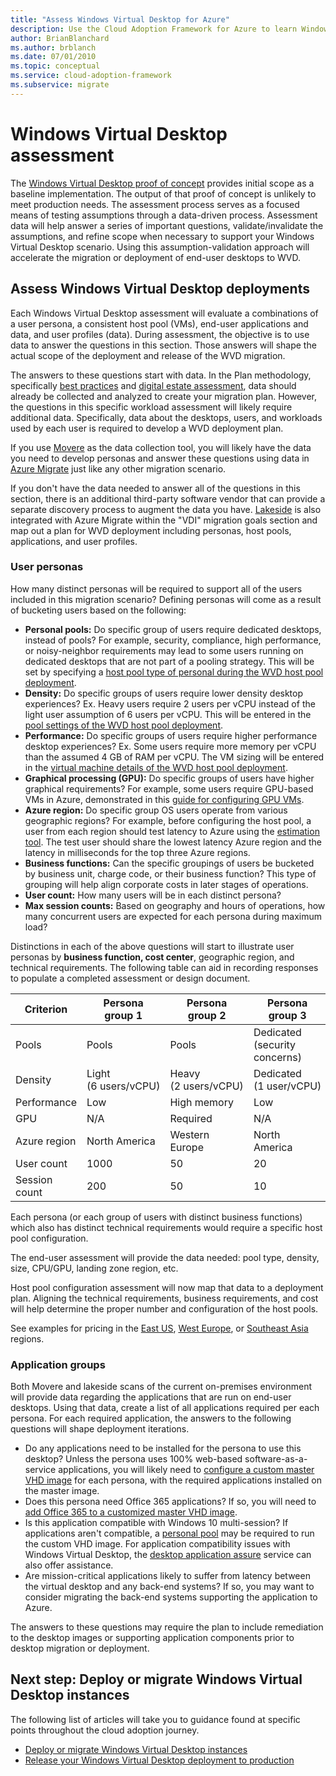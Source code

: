 ```yaml
---
title: "Assess Windows Virtual Desktop for Azure"
description: Use the Cloud Adoption Framework for Azure to learn Windows Virtual Desktop migration best practices to reduce complexity and standardize the migration process.
author: BrianBlanchard
ms.author: brblanch
ms.date: 07/01/2010
ms.topic: conceptual
ms.service: cloud-adoption-framework
ms.subservice: migrate
---
```


# Windows Virtual Desktop assessment

The [Windows Virtual Desktop proof of concept](./proof-of-concept.md) provides initial scope as a baseline implementation. The output of that proof of concept is unlikely to meet production needs. The assessment process serves as a focused means of testing assumptions through a data-driven process. Assessment data will help answer a series of important questions, validate/invalidate the assumptions, and refine scope when necessary to support your Windows Virtual Desktop scenario. Using this assumption-validation approach will accelerate the migration or deployment of end-user desktops to WVD.

## Assess Windows Virtual Desktop deployments

Each Windows Virtual Desktop assessment will evaluate a combinations of a user persona, a consistent host pool (VMs), end-user applications and data, and user profiles (data). During assessment, the objective is to use data to answer the questions in this section. Those answers will shape the actual scope of the deployment and release of the WVD migration.

The answers to these questions start with data. In the Plan methodology, specifically [best practices](../../plan/index.md) and [digital estate assessment](../../digital-estate/index.md), data should already be collected and analyzed to create your migration plan. However, the questions in this specific workload assessment will likely require additional data. Specifically, data about the desktops, users, and workloads used by each user is required to develop a WVD deployment plan.

If you use [Movere](https://docs.microsoft.com/azure/migrate/migrate-services-overview#movere) as the data collection tool, you will likely have the data you need to develop personas and answer these questions using data in [Azure Migrate](https://docs.microsoft.com/azure/migrate) just like any other migration scenario.

If you don't have the data needed to answer all of the questions in this section, there is an additional third-party software vendor that can provide a separate discovery process to augment the data you have. [Lakeside](https://docs.microsoft.com/azure/migrate/migrate-services-overview#isv-integration) is also integrated with Azure Migrate within the "VDI" migration goals section and map out a plan for WVD deployment including personas, host pools, applications, and user profiles.

### User personas

How many distinct personas will be required to support all of the users included in this migration scenario? Defining personas will come as a result of bucketing users based on the following:

- **Personal pools:** Do specific group of users require dedicated desktops, instead of pools? For example, security, compliance, high performance, or noisy-neighbor requirements may lead to some users running on dedicated desktops that are not part of a pooling strategy. This will be set by specifying a [host pool type of personal during the WVD host pool deployment](https://docs.microsoft.com/azure/virtual-desktop/create-host-pools-azure-marketplace#begin-the-host-pool-setup-process).
- **Density:** Do specific groups of users require lower density desktop experiences? Ex. Heavy users require 2 users per vCPU instead of the light user assumption of 6 users per vCPU. This will be entered in the [pool settings of the WVD host pool deployment](https://docs.microsoft.com/azure/virtual-desktop/create-host-pools-azure-marketplace#begin-the-host-pool-setup-process).
- **Performance:** Do specific groups of users require higher performance desktop experiences? Ex. Some users require more memory per vCPU than the assumed 4 GB of RAM per vCPU. The VM sizing will be entered in the [virtual machine details of the WVD host pool deployment](https://docs.microsoft.com/azure/virtual-desktop/create-host-pools-azure-marketplace#virtual-machine-details).
- **Graphical processing (GPU):** Do specific groups of users have higher graphical requirements? For example, some users require GPU-based VMs in Azure, demonstrated in this [guide for configuring GPU VMs](https://docs.microsoft.com/azure/virtual-desktop/configure-vm-gpu).
- **Azure region:** Do specific group OS users operate from various geographic regions? For example, before configuring the host pool, a user from each region should test latency to Azure using the [estimation tool](https://azure.microsoft.com/services/virtual-desktop/assessment/#estimation-tool). The test user should share the lowest latency Azure region and the latency in milliseconds for the top three Azure regions.
- **Business functions:** Can the specific groupings of users be bucketed by business unit, charge code, or their business function? This type of grouping will help align corporate costs in later stages of operations.
- **User count:** How many users will be in each distinct persona?
- **Max session counts:** Based on geography and hours of operations, how many concurrent users are expected for each persona during maximum load?

Distinctions in each of the above questions will start to illustrate user personas by **business function, cost center**, geographic region, and technical requirements. The following table can aid in recording responses to populate a completed assessment or design document.

| Criterion  | Persona group&nbsp;1  | Persona group&nbsp;2  | Persona group&nbsp;3  |
|---------|---------|---------|---------|
| Pools  | Pools | Pools | Dedicated (security concerns) |
| Density | Light (6&nbsp;users/vCPU) | Heavy (2&nbsp;users/vCPU) | Dedicated (1&nbsp;user/vCPU) |
| Performance | Low | High memory | Low |
| GPU | N/A | Required | N/A |
| Azure region | North America | Western Europe | North America |
| User count | 1000 | 50 | 20 |
| Session count | 200 | 50 | 10 |

Each persona (or each group of users with distinct business functions) which also has distinct technical requirements would require a specific host pool configuration.

The end-user assessment will provide the data needed: pool type, density, size, CPU/GPU, landing zone region, etc.

Host pool configuration assessment will now map that data to a deployment plan. Aligning the technical requirements, business requirements, and cost will help determine the proper number and configuration of the host pools.

See examples for pricing in the [East US](https://azure.com/e/448606254c9a44f88798892bb8e0ef3c), [West Europe](https://azure.com/e/61a376d5f5a641e8ac31d1884ade9e55), or [Southeast Asia](https://azure.com/e/7cf555068922461587d0aa99a476f926) regions.

### Application groups

Both Movere and lakeside scans of the current on-premises environment will provide data regarding the applications that are run on end-user desktops. Using that data, create a list of all applications required per each persona. For each required application, the answers to the following questions will shape deployment iterations.

- Do any applications need to be installed for the persona to use this desktop? Unless the persona uses 100% web-based software-as-a-service applications, you will likely need to [configure a custom master VHD image](https://docs.microsoft.com/azure/virtual-desktop/set-up-customize-master-image) for each persona, with the required applications installed on the master image.
- Does this persona need Office 365 applications? If so, you will need to [add Office 365 to a customized master VHD image](https://docs.microsoft.com/azure/virtual-desktop/install-office-on-wvd-master-image).
- Is this application compatible with Windows 10 multi-session? If applications aren't compatible, a [personal pool](https://docs.microsoft.com/azure/virtual-desktop/configure-host-pool-personal-desktop-assignment-type) may be required to run the custom VHD image. For application compatibility issues with Windows Virtual Desktop, the [desktop application assure](https://docs.microsoft.com/fasttrack/win-10-app-assure-assistance-offered) service can also offer assistance.
- Are mission-critical applications likely to suffer from latency between the virtual desktop and any back-end systems? If so, you may want to consider migrating the back-end systems supporting the application to Azure.

The answers to these questions may require the plan to include remediation to the desktop images or supporting application components prior to desktop migration or deployment.

## Next step: Deploy or migrate Windows Virtual Desktop instances

The following list of articles will take you to guidance found at specific points throughout the cloud adoption journey.

- [Deploy or migrate Windows Virtual Desktop instances](./migrate-deploy.md)
- [Release your Windows Virtual Desktop deployment to production](./migrate-release.md)
